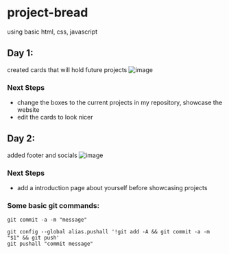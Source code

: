 # project-bread
using basic html, css, javascript

## Day 1:
created cards that will hold future projects
![image](https://user-images.githubusercontent.com/66978846/228690152-d9b9c8a4-1db0-4414-9679-4000618a1ef4.png)

### Next Steps
- change the boxes to the current projects in my repository, showcase the website
- edit the cards to look nicer

## Day 2:
added footer and socials
![image](https://user-images.githubusercontent.com/66978846/228978578-87571807-d59b-4495-9c64-d99cbe9b3bc6.png)

### Next Steps
- add a introduction page about yourself before showcasing projects

### Some basic git commands:
``` 
git commit -a -m "message"

git config --global alias.pushall '!git add -A && git commit -a -m "$1" && git push'
git pushall "commit message"
```
